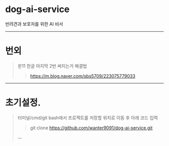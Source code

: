 # dog-ai-service
반려견과 보호자를 위한 AI 비서

---
# 번외
>윈11 한글 마지막 2번 써지는거 해결법
>>https://m.blog.naver.com/sbs5709/223075779033
---
# 초기설정.
>터미널/cmd/git bash에서 프로젝트를 저장할 위치로 이동 후 아래 코드 입력
>>git clone https://github.com/wanter9091/dog-ai-service.git
>
> ㅡ


